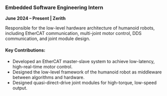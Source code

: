 ### **Embedded Software Engineering Intern**   
**June 2024 – Present | Zerith**

Responsible for the low-level hardware architecture of humanoid robots, including EtherCAT communication, multi-joint motor control, DDS communication, and joint module design.

#### Key Contributions:
- Developed an EtherCAT master-slave system to achieve low-latency, high-real-time motor control.
- Designed the low-level framework of the humanoid robot as middleware between algorithms and hardware.
- Designed quasi-direct-drive joint modules for high-torque, low-speed output.